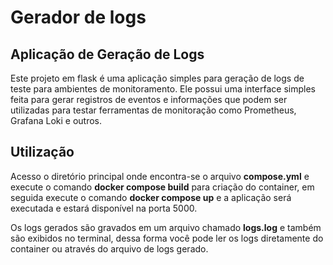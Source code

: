# Gerador de logs

## Aplicação de Geração de Logs

Este projeto em flask é uma aplicação simples para geração de logs 
de teste para ambientes de monitoramento. Ele possui uma interface
simples feita para gerar registros de eventos e informações que
podem ser utilizadas para testar ferramentas de 
monitoração como Prometheus, Grafana Loki e outros.

## Utilização

Acesso o diretório principal onde encontra-se o arquivo **compose.yml** e execute o comando
 **docker compose build** para criação do container, em seguida execute o comando **docker compose up**
 e a aplicação será executada e estará disponível na porta 5000.

Os logs gerados são gravados em um arquivo chamado **logs.log** e também são exibidos no terminal, 
dessa forma você pode ler os logs diretamente do container ou através do arquivo de logs gerado. 